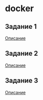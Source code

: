 # docker

## Задание 1

[Описание](1/)

## Задание 2

[Описание](2/)

## Задание 3

[Описание](3/)

